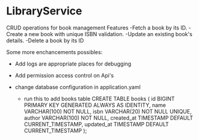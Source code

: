 # LibraryService
CRUD operations for book management
Features
    -Fetch a book by its ID.
    -Create a new book with unique ISBN validation.
    -Update an existing book's details.
    -Delete a book by its ID

Some more enchancements possibles:
- Add logs are appropriate places for debugging
- Add permission access control on Api's


 - change database configuration in application.yaml
   - run this to add books table
        CREATE TABLE books (
            id BIGINT PRIMARY KEY GENERATED ALWAYS AS IDENTITY,
            name VARCHAR(100) NOT NULL,
            isbn VARCHAR(20) NOT NULL UNIQUE,
            author VARCHAR(100) NOT NULL,
            created_at TIMESTAMP DEFAULT CURRENT_TIMESTAMP,
            updated_at TIMESTAMP DEFAULT CURRENT_TIMESTAMP
        );
